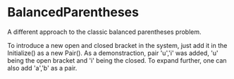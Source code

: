# BalancedParentheses
A different approach to the classic balanced parentheses problem.

To introduce a new open and closed bracket in the system, just add it in the Initialize() as a new Pair(). 
As a demonstraction, pair 'u','i' was added, 'u' being the open bracket and 'i' being the closed. To expand further, one can also add 'a','b' as a pair.

